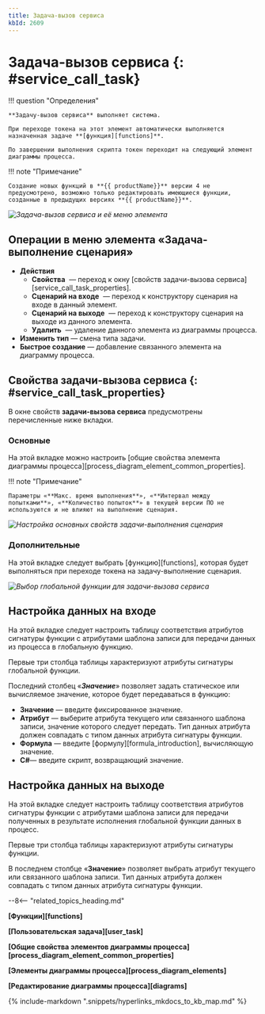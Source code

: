 ```yaml
---
title: Задача-вызов сервиса
kbId: 2609
---
```


# Задача-вызов сервиса {: #service_call_task}

!!! question "Определения"

    **Задачу-вызов сервиса** выполняет система.

    При переходе токена на этот элемент автоматически выполняется назначенная задаче **[функция][functions]**.

    По завершении выполнения скрипта токен переходит на следующий элемент диаграммы процесса.

!!! note "Примечание"

    Создание новых функций в **{{ productName}}** версии 4 не предусмотрено, возможно только редактировать имеющиеся функции, созданные в предыдущих версиях **{{ productName}}**.

_![Задача-вызов сервиса и её меню элемента](service_call_task_menu.png)_

## Операции в меню элемента «Задача-выполнение сценария»

- **Действия**
    - **Свойства** <i class="fa-light fa-gear">‌</i> — переход к окну [свойств задачи-вызова сервиса][service_call_task_properties].
    - **Сценарий на входе** <i class="fa-light fa-arrow-right-to-bracket">‌</i> — переход к конструктору сценария на входе в данный элемент.
    - **Сценарий на выходе** <i class="fa-light fa-arrow-right-from-bracket">‌</i> — переход к конструктору сценария на выходе из данного элемента.
    - **Удалить** <i class="fa-light fa-trash-can">‌</i> — удаление данного элемента из диаграммы процесса.
- **Изменить тип** — смена типа задачи.
- **Быстрое создание** — добавление связанного элемента на диаграмму процесса.

## Свойства задачи-вызова сервиса {: #service_call_task_properties}

В окне свойств **задачи-вызова сервиса** предусмотрены перечисленные ниже вкладки.

### Основные

На этой вкладке можно настроить [общие свойства элемента диаграммы процесса][process_diagram_element_common_properties].

!!! note "Примечание"

    Параметры «**Макс. время выполнения**», «**Интервал между попытками**», «**Количество попыток**» в текущей версии ПО не используются и не влияют на выполнение сценария.

_![Настройка основных свойств задачи-выполнения сценария](service_call_task_properties_setting.png)_

### Дополнительные

На этой вкладке следует выбрать [функцию][functions], которая будет выполняться при переходе токена на задачу-выполнение сценария.

_![Выбор глобальной функции для задачи-вызова сервиса](service_call_task_global_function_choice.png)_

## Настройка данных на входе

На этой вкладке следует настроить таблицу соответствия атрибутов сигнатуры функции с атрибутами шаблона записи для передачи данных из процесса в глобальную функцию.

Первые три столбца таблицы характеризуют атрибуты сигнатуры глобальной функции.

Последний столбец «_**Значение**_» позволяет задать статическое или вычисляемое значение, которое будет передаваться в функцию:

- **Значение** — введите фиксированное значение.
- **Атрибут** — выберите атрибута текущего или связанного шаблона записи, значение которого следует передать. Тип данных атрибута должен совпадать с типом данных атрибута сигнатуры функции.
- **Формула** — введите [формулу][formula_introduction], вычисляющую значение.
- **C#**— введите скрипт, возвращающий значение.

## Настройка данных на выходе

На этой вкладке следует настроить таблицу соответствия атрибутов сигнатуры функции с атрибутами шаблона записи для передачи полученных в результате исполнения глобальной функции данных в процесс.

Первые три столбца таблицы характеризуют атрибуты сигнатуры функции.

В последнем столбце «**Значение**» позволяет выбрать атрибут текущего или связанного шаблона записи. Тип данных атрибута должен совпадать с типом данных атрибута сигнатуры функции.

--8<-- "related_topics_heading.md"

**[Функции][functions]**

**[Пользовательская задача][user_task]**

**[Общие свойства элементов диаграммы процесса][process_diagram_element_common_properties]**

**[Элементы диаграммы процесса][process_diagram_elements]**

**[Редактирование диаграммы процесса][diagrams]**

{%
include-markdown ".snippets/hyperlinks_mkdocs_to_kb_map.md"
%}
